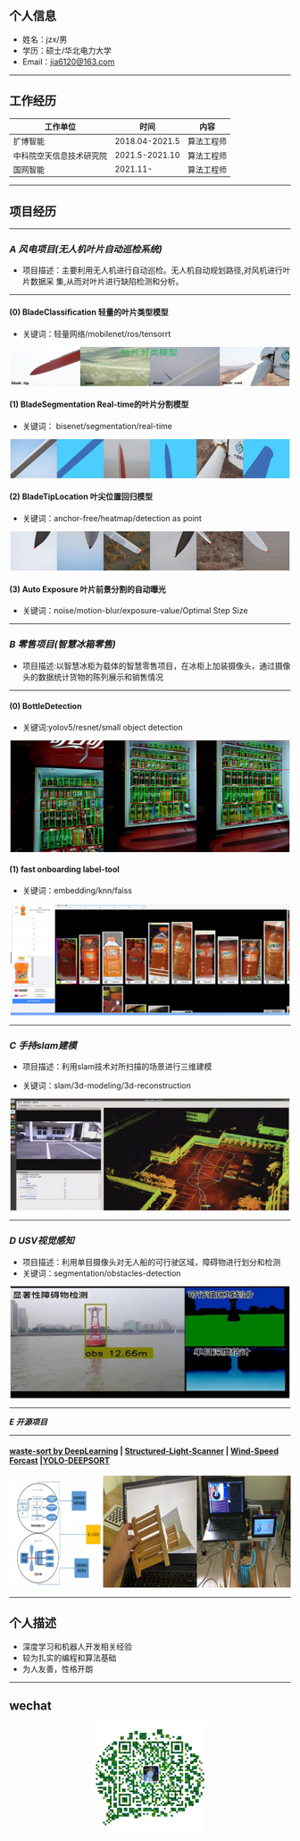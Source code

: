 ## 个人信息
- 姓名：jzx/男 
- 学历：硕士/华北电力大学
- Email：jia6120@163.com   


---

## 工作经历

|  工作单位   | 时间  | 内容  |
|  ----  | ----  |---  |
| 扩博智能  | 2018.04-2021.5 |算法工程师  |
| 中科院空天信息技术研究院  | 2021.5-2021.10 |算法工程师  |
| 国网智能  | 2021.11- |算法工程师  |

---

## 项目经历 

---    
### ***A 风电项目(无人机叶片自动巡检系统)***

- 项目描述：主要利用无人机进行自动巡检。无人机自动规划路径,对风机进行叶片数据采
集,从而对叶片进行缺陷检测和分析。

---  
#### **(0) BladeClassification 轻量的叶片类型模型**
- 关键词：轻量网络/mobilenet/ros/tensorrt 
<div align=center><img width="500" height="70" src="./images/blade_classification.jpg"/></div> 

#### **(1) BladeSegmentation Real-time的叶片分割模型**
- 关键词： bisenet/segmentation/real-time
<div align=center><img width="500" height="70" src="./images/blade_segmentation.png"/></div> 

#### **(2) BladeTipLocation 叶尖位置回归模型**
- 关键词：anchor-free/heatmap/detection as point
<div align=center><img width="500" height="70" src="./images/blade_tip_location.png"/></div> 

#### **(3) Auto Exposure 叶片前景分割的自动曝光**

- 关键词：noise/motion-blur/exposure-value/Optimal Step Size

---    

### ***B 零售项目(智慧冰箱零售)***

- 项目描述:以智慧冰柜为载体的智慧零售项目，在冰柜上加装摄像头，通过摄像头的数据统计货物的陈列展示和销售情况

---  
#### **(0) BottleDetection**

- 关键词:yolov5/resnet/small object detection

<div align=center><img width="500" height="200" src="./images/bottle_detection.png"/></div>

#### **(1) fast onboarding label-tool**

- 关键词：embedding/knn/faiss

<div align=center><img width="500" height="200" src="./images/labcluster.png"/></div>


---    
### ***C 手持slam建模***

- 项目描述：利用slam技术对所扫描的场景进行三维建模

- 关键词：slam/3d-modeling/3d-reconstruction

<div align=center><img width="500" height="200" src="./images/slam.png"/></div>

---    

### ***D USV视觉感知***

- 项目描述：利用单目摄像头对无人船的可行驶区域，障碍物进行划分和检测
- 关键词：segmentation/obstacles-detection

<div align=center><img width="500" height="200" src="./images/usv.jpg"/></div>

---    
  
***E 开源项目***

--- 
#### **[waste-sort by DeepLearning](https://github.com/jzx-gooner/DL-wastesort)  |   [Structured-Light-Scanner](https://github.com/jzx-gooner/Structured-Light-Scanner) | [Wind-Speed Forcast](https://github.com/jzx-gooner/mypaper) |[YOLO-DEEPSORT](https://github.com/jzx-gooner/yolov5_deepsort_ros)**
<div align=center><img width="600" height="200" src="./images/open.png"/></div>

---

## 个人描述

- 深度学习和机器人开发相关经验
- 较为扎实的编程和算法基础
- 为人友善，性格开朗
      
---      
## wechat
<div align=center><img width="200" height="200" src="./images/wechat.jpg"/></div>
